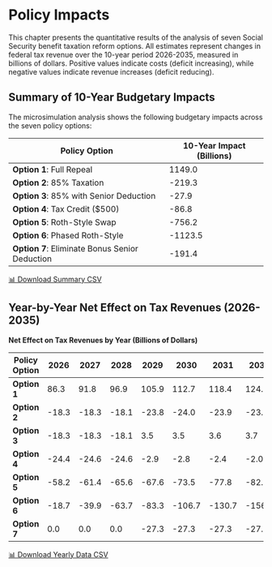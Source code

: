 # Policy Impacts

This chapter presents the quantitative results of the analysis of seven Social Security benefit taxation reform options. All estimates represent changes in federal tax revenue over the 10-year period 2026-2035, measured in billions of dollars. Positive values indicate costs (deficit increasing), while negative values indicate revenue increases (deficit reducing).

## Summary of 10-Year Budgetary Impacts

The microsimulation analysis shows the following budgetary impacts across the seven policy options:

| Policy Option | 10-Year Impact (Billions) |
|---|---|
| **Option 1**: Full Repeal | 1149.0 |
| **Option 2**: 85% Taxation | -219.3 |
| **Option 3**: 85% with Senior Deduction | -27.9 |
| **Option 4**: Tax Credit ($500) | -86.8 |
| **Option 5**: Roth-Style Swap | -756.2 |
| **Option 6**: Phased Roth-Style | -1123.5 |
| **Option 7**: Eliminate Bonus Senior Deduction | -191.4 |

<a href="_static/policy_impacts_summary.csv" download="policy_impacts_summary.csv" class="csv-download-btn">📊 Download Summary CSV</a>


## Year-by-Year Net Effect on Tax Revenues (2026-2035)

**Net Effect on Tax Revenues by Year (Billions of Dollars)**

| Policy Option | 2026 | 2027 | 2028 | 2029 | 2030 | 2031 | 2032 | 2033 | 2034 | 2035 | **Total** |
|---------------|------|------|------|------|------|------|------|------|------|------|-----------|
| **Option 1** | 86.3 | 91.8 | 96.9 | 105.9 | 112.7 | 118.4 | 124.5 | 130.7 | 137.5 | 144.3 | **1149.0** |
| **Option 2** | -18.3 | -18.3 | -18.1 | -23.8 | -24.0 | -23.9 | -23.7 | -23.3 | -23.1 | -22.8 | **-219.3** |
| **Option 3** | -18.3 | -18.3 | -18.1 | 3.5 | 3.5 | 3.6 | 3.7 | 3.9 | 4.2 | 4.4 | **-27.9** |
| **Option 4** | -24.4 | -24.6 | -24.6 | -2.9 | -2.8 | -2.4 | -2.0 | -1.5 | -1.0 | -0.6 | **-86.8** |
| **Option 5** | -58.2 | -61.4 | -65.6 | -67.6 | -73.5 | -77.8 | -82.0 | -86.1 | -90.1 | -93.9 | **-756.2** |
| **Option 6** | -18.7 | -39.9 | -63.7 | -83.3 | -106.7 | -130.7 | -156.9 | -174.9 | -174.8 | -173.9 | **-1123.5** |
| **Option 7** | 0.0 | 0.0 | 0.0 | -27.3 | -27.3 | -27.3 | -27.3 | -27.3 | -27.3 | -27.6 | **-191.4** |

<a href="_static/policy_impacts_yearly.csv" download="policy_impacts_yearly.csv" class="csv-download-btn">📊 Download Yearly Data CSV</a>